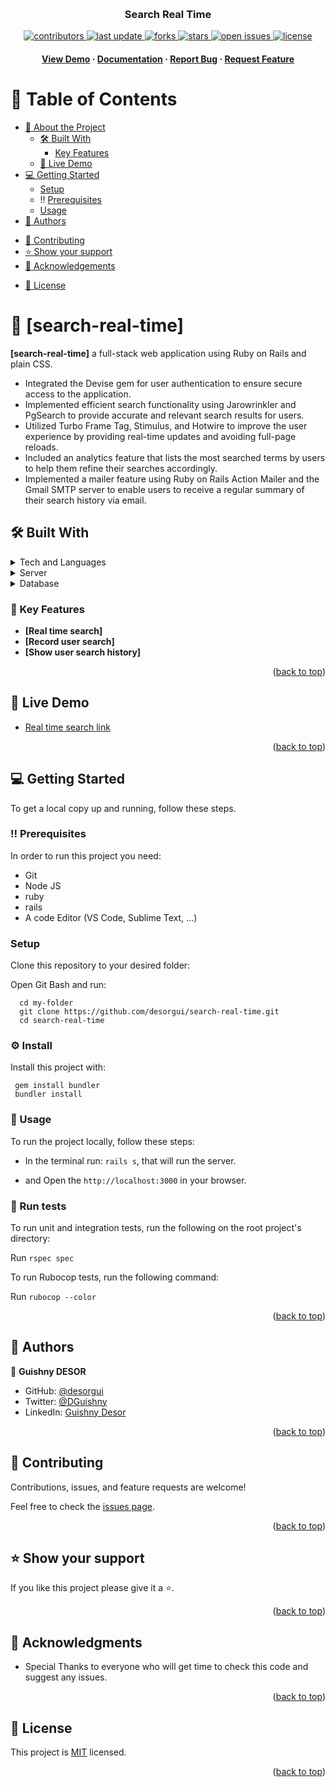 <a name="readme-top"></a>

<div align="center">
  <br/>

  <h3><b>Search Real Time</b></h3>


  <!-- Badges -->
<p>
  <a href="https://github.com/desorgui/search-real-time/graphs/contributors">
    <img src="https://img.shields.io/github/contributors/desorgui/search-real-time" alt="contributors" />
  </a>
  <a href="">
    <img src="https://img.shields.io/github/last-commit/desorgui/search-real-time" alt="last update" />
  </a>
  <a href="https://github.com/desorgui/search-real-time/network/members">
    <img src="https://img.shields.io/github/forks/desorgui/search-real-time" alt="forks" />
  </a>
  <a href="https://github.com/desorgui/search-real-time/stargazers">
    <img src="https://img.shields.io/github/stars/desorgui/search-real-time" alt="stars" />
  </a>
  <a href="https://github.com/desorgui/search-real-time/issues/">
    <img src="https://img.shields.io/github/issues/desorgui/search-real-time" alt="open issues" />
  </a>
  <a href="https://github.com/desorgui/search-real-time/blob/main/MIT.md">
    <img src="https://img.shields.io/github/license/desorgui/search-real-time.svg" alt="license" />
  </a>
</p>
   
<h4>
    <a href="https://search-real-time.onrender.com/">View Demo</a>
  <span> · </span>
    <a href="https://github.com/desorgui/search-real-time">Documentation</a>
  <span> · </span>
    <a href="https://github.com/desorgui/search-real-time/issues/">Report Bug</a>
  <span> · </span>
    <a href="https://github.com/desorgui/search-real-time/issues/">Request Feature</a>
  </h4>

</div>

<!-- TABLE OF CONTENTS -->

# 📗 Table of Contents

- [📖 About the Project](#about-project)
  <!-- - :camera: [Screenshots](#screenshots) -->
  - [🛠 Built With](#built-with)
    <!-- - [Tech Stack](#tech-stack) -->
    - [Key Features](#key-features)
  - [🚀 Live Demo](#live-demo)
- [💻 Getting Started](#getting-started)
  - [Setup](#setup)
  - :bangbang: [Prerequisites](#prerequisites)
  <!-- - [Install](#install) -->
  - [Usage](#usage)
  <!-- - [Run tests](#run-tests) -->
  <!-- - [Deployment](#triangular_flag_on_post-deployment) -->
- [👥 Authors](#authors)
<!-- - [🔭 Future Features](#future-features) -->
- [🤝 Contributing](#contributing)
- [⭐️ Show your support](#support)
- [🙏 Acknowledgements](#acknowledgements)
<!-- - [Presentation Video](#presentation-video) -->
<!-- - [❓ FAQ](#faq) -->
- [📝 License](#license)

<!-- PROJECT DESCRIPTION -->

# 📖 [search-real-time] <a name="about-project"></a>

<!-- > Describe your project in 1 or 2 sentences. -->

**[search-real-time]** a full-stack web application using Ruby on Rails and plain CSS.
- Integrated the Devise gem for user authentication to ensure secure access to the application.
- Implemented efficient search functionality using Jarowrinkler and PgSearch to provide accurate and relevant search results for users.
- Utilized Turbo Frame Tag, Stimulus, and Hotwire to improve the user experience by providing real-time updates and avoiding full-page reloads.
- Included an analytics feature that lists the most searched terms by users to help them refine their searches accordingly.
- Implemented a mailer feature using Ruby on Rails Action Mailer and the Gmail SMTP server to enable users to receive a regular summary of their search history via email.

<!-- ## :camera: Screenshots <a name="screenshots"></a> -->

## 🛠 Built With <a name="built-with"></a>

<!-- ### :space_invader: Tech Stack <a name="tech-stack"></a> -->

<!-- > Describe the tech stack and include only the relevant sections that apply to your project. -->

<details>
  <summary>Tech and Languages</summary>
  <ul>
    <li><a href="https://www.w3schools.com/css/">CSS</a></li>
    <li><a href="https://www.javascript.com/">Javascript</a></li>
    <li><a href="https://www.ruby-lang.org/">Ruby</a></li>
    <li><a href="https://rubyonrails.org/">Ruby on Rails</a></li>
    <li><a href="https://www.postgresql.org/">Postgres</a></li>
    <li><a href="https://github.com/heartcombo/devise">Devise</a></li>
  </ul>
</details>

<details>
  <summary>Server</summary>
  <ul>
    <li><a href="https://rubyonrails.org/">Ruby on Rails</a></li>
  </ul>
</details>

<details>
<summary>Database</summary>
  <ul>
    <li><a href="https://www.postgresql.org/">PostgreSQL</a></li>
  </ul>
</details>

<!-- Features -->

### :dart: Key Features <a name="key-features"></a>

<!-- > Describe between 1-3 key features of the application. -->

- **[Real time search]**
- **[Record user search]**
- **[Show user search history]**
<!-- - **[key_feature_3]** -->

<p align="right">(<a href="#readme-top">back to top</a>)</p>

<!-- LIVE DEMO -->

## 🚀 Live Demo <a name="live-demo"></a>

- [Real time search link](https://search-real-time.onrender.com/)

<p align="right">(<a href="#readme-top">back to top</a>)</p>

<!-- GETTING STARTED -->

## 💻 Getting Started <a name="getting-started"></a>

<!-- > Describe how a new developer could make use of your project. -->

To get a local copy up and running, follow these steps.

### :bangbang: Prerequisites <a name="prerequisites"></a>

In order to run this project you need:

- Git
- Node JS
- ruby
- rails
- A code Editor (VS Code, Sublime Text, ...)

<!--
Example command:

```sh
 gem install rails
```
 -->

### Setup <a name="setup"></a>

Clone this repository to your desired folder:

Open Git Bash and run:

```
  cd my-folder
  git clone https://github.com/desorgui/search-real-time.git
  cd search-real-time
```

### :gear: Install <a name="install"></a>

Install this project with: 

<!--
Example command: -->

```
 gem install bundler
 bundler install
```

### :eyes: Usage <a name="usage"></a>

To run the project locally, follow these steps:

- In the terminal run: `rails s`, that will run the server.

- and Open the `http://localhost:3000` in your browser.
<!--
Example command:

```sh
  rails server
```
--->

 ### :test_tube: Run tests <a name="Test"></a>
To run unit and integration tests, run the following on the root project's directory:

Run `rspec spec`

To run Rubocop tests, run the following command:

Run `rubocop --color`

<p align="right">(<a href="#readme-top">back to top</a>)</p>

<!-- AUTHORS -->

## 👥 Authors <a name="authors"></a>

<!-- > Mention all of the collaborators of this project. -->

👤 **Guishny DESOR**

- GitHub: [@desorgui](https://github.com/desorgui)
- Twitter: [@DGuishny](https://twitter.com/DGuishny)
- LinkedIn: [Guishny Desor](https://www.linkedin.com/in/desorguishny)

<p align="right">(<a href="#readme-top">back to top</a>)</p>

## 🤝 Contributing <a name="contributing"></a>

Contributions, issues, and feature requests are welcome!

Feel free to check the [issues page](../../issues/).

<p align="right">(<a href="#readme-top">back to top</a>)</p>

<!-- SUPPORT -->

## ⭐️ Show your support <a name="support"></a>

<!-- > Write a message to encourage readers to support your project -->

If you like this project please give it a ⭐️.

<p align="right">(<a href="#readme-top">back to top</a>)</p>

<!-- ACKNOWLEDGEMENTS -->

## 🙏 Acknowledgments <a name="acknowledgements"></a>

- Special Thanks to everyone who will get time to check this code and suggest any issues.


<p align="right">(<a href="#readme-top">back to top</a>)</p>

## 📝 License <a name="license"></a>

This project is [MIT](./MIT.md) licensed.

<p align="right">(<a href="#readme-top">back to top</a>)</p>